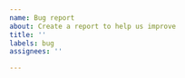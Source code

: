 ```yaml
---
name: Bug report
about: Create a report to help us improve
title: ''
labels: bug
assignees: ''

---
```


<!--
Concisely describe the bug and answer the following questions.

- How can you reproduce it?
- How severe is it?
- Can you get it to appear on other computers?
-->

